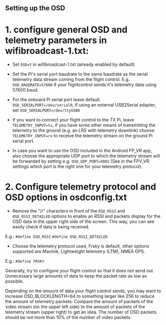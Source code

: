 ## Setting up the OSD


# 1. configure general OSD and telemetry parameters in wifibroadcast-1.txt:

- Set `OSD=Y` in wifibroadcast-1.txt (already enabled by default)

- Set the Pi's serial port baudrate to the same baudrate as the serial telemetry data stream coming from the flight control. E.g. `OSD_BAUDRATE=57600` if your flightcontrol sends it's telemetry data using 57600 baud.

- For the onboard Pi serial port leave default `OSD_SERIALPORT=/dev/serial0`, if using an external USB2Serial adapter, set `OSD_SERIALPORT=/dev/ttyUSB0`

- If you want to connect your flight control to the TX Pi, leave `TELEMETRY_INPUT=tx`, if you have some other means of transmitting the telemetry to the ground (e.g. an LRS with telemetry downlink) choose `TELEMETRY_INPUT=rx` to receive the telemetry stream on the ground Pi serial port.

- In case you want to use the OSD included in the Android FP_VR app, also choose the appropriate UDP port to which the telemetry stream will be forwarded by setting e.g. `OSD_UDP_PORT=5002` (See in the FPV_VR settings which port is the right one for your telemetry protocol).



# 2. Configure telemetry protocol and OSD options in osdconfig.txt

- Remove the "//" characters in front of the `OSD_RSSI` and `OSD_RSSI_DETAILED` options to enable an RSSI and packets display for the OSD data in the upper right side of the screen. This way, you can see easily check if data is being received.

E.g.:
`#define OSD_RSSI`
`#define OSD_RSSI_DETAILED`


- Choose the telemetry protocol used, Frsky is default, other options supported are Mavlink, Lightweight telemetry (LTM), NMEA GPS.

E.g.:
`#define FRSKY`



Generally, try to configure your flight control so that it does not send out Unnecessary large amounts of data to keep the packet rate as low as possible.


Depending on the amount of data your flight control sends, you may want to increase OSD_BLOCKLENGTH=64 to something larger like 256 to reduce the amount of telemetry packets. Compare the amount of packets of the video stream (on the upper left side) to the amount of packets of the telemetry stream (upper right) to get an idea. The number of OSD packets should be not more than 10% of the number of video packets.
